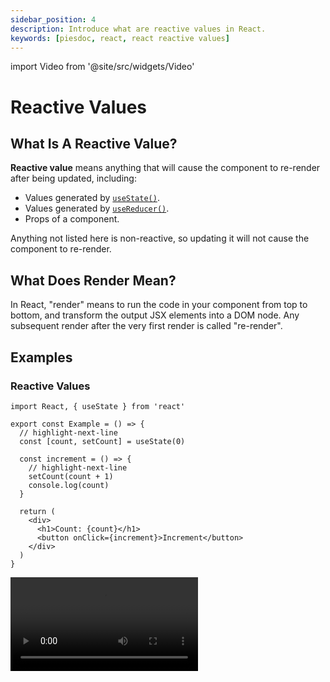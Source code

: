 ```yaml
---
sidebar_position: 4
description: Introduce what are reactive values in React.
keywords: [piesdoc, react, react reactive values]
---
```


import Video from '@site/src/widgets/Video'

# Reactive Values

## What Is A Reactive Value?

**Reactive value** means anything that will cause the component to re-render after being updated, including:

- Values generated by [`useState()`](./use-state).
- Values generated by [`useReducer()`](./use-reducer).
- Props of a component.

Anything not listed here is non-reactive, so updating it will not cause the component to re-render.

## What Does Render Mean?

In React, "render" means to run the code in your component from top to bottom, and transform the output JSX elements into a DOM node. Any subsequent render after the very first render is called "re-render".

## Examples

### Reactive Values

```tsx showLineNumbers
import React, { useState } from 'react'

export const Example = () => {
  // highlight-next-line
  const [count, setCount] = useState(0)

  const increment = () => {
    // highlight-next-line
    setCount(count + 1)
    console.log(count)
  }

  return (
    <div>
      <h1>Count: {count}</h1>
      <button onClick={increment}>Increment</button>
    </div>
  )
}
```

<Video src="/video/react/reactive-values_reactive.mov" />

In this example, everytime the "Increment" button is clicked, the value of `count` will be incremented by 1. Since `count` is a reactive value, the component will re-render after it gets updated, thus "refreshing" the screen with the latest values.

However, you may have noticed that even though `count` seems to work fine on the screen, the `console.log(count)` is always showing the wrong value. For example, when `Count: 1` is displayed on the screen, `console.log(count)` says the value of `count` is `0`. Good news is, this is not a bug, but it does confuse everyone! We'll get to this eventually, don't worry about it now.

It's okay if you have no idea what `useState()` does; just keep in mind that updating reactive values will cause the component to re-render and you're good to go!

### Non-Reactive Values

```tsx showLineNumbers
import React, { useState } from 'react'

// highlight-next-line
let count = 0

export const Example = () => {
  const increment = () => {
    // highlight-next-line
    count++
    console.log(count)
  }

  return (
    <div>
      <div>
        <h1>Count: {count}</h1>
        <button onClick={increment}>Increment</button>
      </div>
    </div>
  )
}
```

<Video src="/video/react/reactive-values_non-reactive.mov" />

In this example, everytime the "Increment" button is clicked, the value of `count` will be incremented by 1. However, the screen always shows `Count: 0`, even though we're very sure `count` has been correctly updated by doing a `console.log(count)` after each click. This happens because `count` is **not** a reactive value; no matter how many times `count` is being changed, the component will never re-render.

But be careful, this does not mean the changes of a non-reactive value will never be reflected on the screen. Let's take a look at the following example:

```tsx showLineNumbers
import React, { useState } from 'react'

// highlight-next-line
let B = 0

export const Example = () => {
  // highlight-next-line
  const [A, setA] = useState(0)

  const incrementA = () => {
    // highlight-next-line
    setA(A + 1)
  }

  const incrementB = () => {
    // highlight-next-line
    B++
  }

  return (
    <div>
      <div>
        <h1>A: {A}</h1>
        <button onClick={incrementA}>Increment A</button>
      </div>

      <div>
        <h2>B: {B}</h2>
        <button onClick={incrementB}>Increment B</button>
      </div>
    </div>
  )
}
```

<Video src="/video/react/reactive_values-both.mov" />

In this example:

- `A` is a reactive value, while `B` is not.
- Clicking "Increment A" will change the value of `A`, and the component will re-render.
- Clicking "Increment B" will change the value of `B`, but the component will **not** re-render.

This is why in the above video, nothing happened when we clicked "Increment B" for three times, but the screen suddenly went from `B: 0` to `B: 3` after "Increment A" is clicked, causing users to think that "Increment A" would somhow effect `B` in an incomprehensible way.

To avoid such problems, all we need to do is to choose the correct way to declare variables:

- If the value **will change**, and **users must be informed of this change on the screen**, make it a reactive value.
- Otherwise just make it a non-reactive value.
